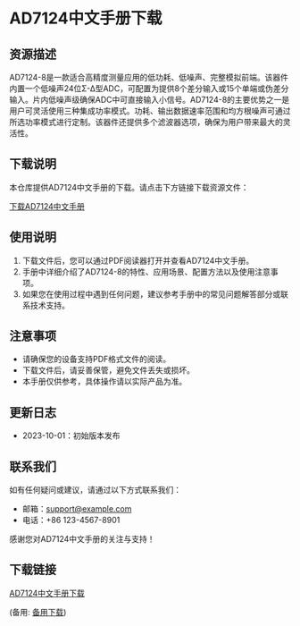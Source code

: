 # AD7124中文手册下载

## 资源描述

AD7124-8是一款适合高精度测量应用的低功耗、低噪声、完整模拟前端。该器件内置一个低噪声24位Σ-Δ型ADC，可配置为提供8个差分输入或15个单端或伪差分输入。片内低噪声级确保ADC中可直接输入小信号。AD7124-8的主要优势之一是用户可灵活使用三种集成功率模式。功耗、输出数据速率范围和均方根噪声可通过所选功率模式进行定制。该器件还提供多个滤波器选项，确保为用户带来最大的灵活性。

## 下载说明

本仓库提供AD7124中文手册的下载。请点击下方链接下载资源文件：

[下载AD7124中文手册](./AD7124中文手册.pdf)

## 使用说明

1. 下载文件后，您可以通过PDF阅读器打开并查看AD7124中文手册。
2. 手册中详细介绍了AD7124-8的特性、应用场景、配置方法以及使用注意事项。
3. 如果您在使用过程中遇到任何问题，建议参考手册中的常见问题解答部分或联系技术支持。

## 注意事项

- 请确保您的设备支持PDF格式文件的阅读。
- 下载文件后，请妥善保管，避免文件丢失或损坏。
- 本手册仅供参考，具体操作请以实际产品为准。

## 更新日志

- 2023-10-01：初始版本发布

## 联系我们

如有任何疑问或建议，请通过以下方式联系我们：

- 邮箱：support@example.com
- 电话：+86 123-4567-8901

感谢您对AD7124中文手册的关注与支持！

## 下载链接
[AD7124中文手册下载](https://pan.quark.cn/s/fb74bda5236b) 

(备用: [备用下载](https://pan.baidu.com/s/1yv5KLqiiE0gP6ceJ0Q0FiA?pwd=1234))
